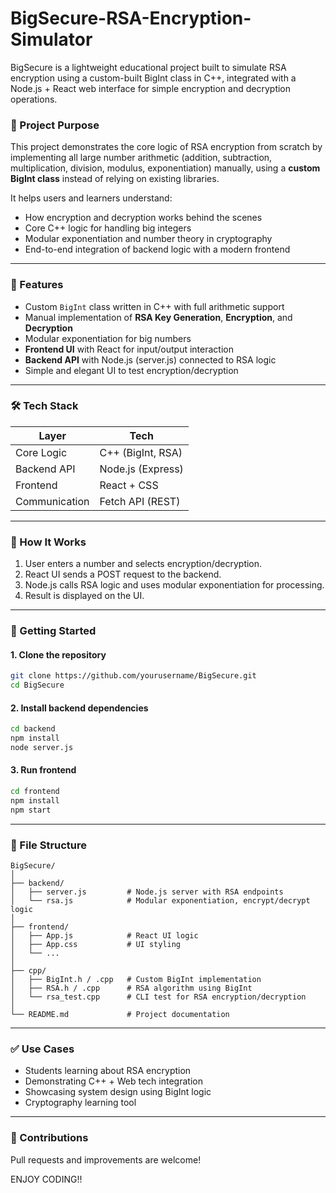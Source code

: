 # BigSecure-RSA-Encryption-Simulator
BigSecure is a lightweight educational project built to simulate RSA encryption using a custom-built BigInt class in C++, integrated with a Node.js + React web interface for simple encryption and decryption operations.

### 🔐 Project Purpose

This project demonstrates the core logic of RSA encryption from scratch by implementing all large number arithmetic (addition, subtraction, multiplication, division, modulus, exponentiation) manually, using a **custom BigInt class** instead of relying on existing libraries.

It helps users and learners understand:

* How encryption and decryption works behind the scenes
* Core C++ logic for handling big integers
* Modular exponentiation and number theory in cryptography
* End-to-end integration of backend logic with a modern frontend

---

### 🧩 Features

* Custom `BigInt` class written in C++ with full arithmetic support
* Manual implementation of **RSA Key Generation**, **Encryption**, and **Decryption**
* Modular exponentiation for big numbers
* **Frontend UI** with React for input/output interaction
* **Backend API** with Node.js (server.js) connected to RSA logic
* Simple and elegant UI to test encryption/decryption

---

### 🛠️ Tech Stack

| Layer         | Tech              |
| ------------- | ----------------- |
| Core Logic    | C++ (BigInt, RSA) |
| Backend API   | Node.js (Express) |
| Frontend      | React + CSS       |
| Communication | Fetch API (REST)  |

---

### 🧮 How It Works

1. User enters a number and selects encryption/decryption.
2. React UI sends a POST request to the backend.
3. Node.js calls RSA logic and uses modular exponentiation for processing.
4. Result is displayed on the UI.

---

### 🚀 Getting Started

#### 1. Clone the repository

```bash
git clone https://github.com/yourusername/BigSecure.git
cd BigSecure
```

#### 2. Install backend dependencies

```bash
cd backend
npm install
node server.js
```

#### 3. Run frontend

```bash
cd frontend
npm install
npm start
```

---

### 📄 File Structure

```
BigSecure/
│
├── backend/
│   ├── server.js         # Node.js server with RSA endpoints
│   └── rsa.js            # Modular exponentiation, encrypt/decrypt logic
│
├── frontend/
│   ├── App.js            # React UI logic
│   ├── App.css           # UI styling
│   └── ...
│
├── cpp/
│   ├── BigInt.h / .cpp   # Custom BigInt implementation
│   ├── RSA.h / .cpp      # RSA algorithm using BigInt
│   └── rsa_test.cpp      # CLI test for RSA encryption/decryption
│
└── README.md             # Project documentation
```

---

### ✅ Use Cases

* Students learning about RSA encryption
* Demonstrating C++ + Web tech integration
* Showcasing system design using BigInt logic
* Cryptography learning tool

---

### 📌 Contributions

Pull requests and improvements are welcome!

ENJOY CODING!!
